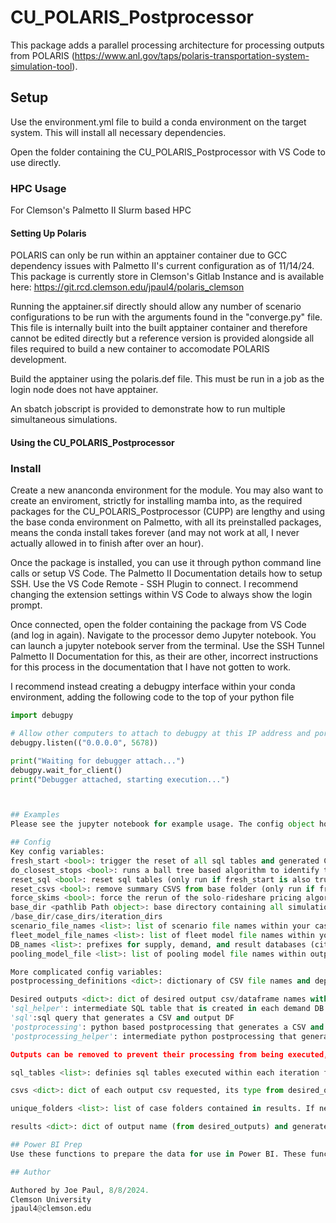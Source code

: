 # CU_POLARIS_Postprocessor

This package adds a parallel processing architecture for processing outputs from POLARIS (https://www.anl.gov/taps/polaris-transportation-system-simulation-tool).


## Setup
Use the environment.yml file to build a conda environment on the target system. This will install all necessary dependencies.

Open the folder containing the CU_POLARIS_Postprocessor with VS Code to use directly.

### HPC Usage
 For Clemson's Palmetto II Slurm based HPC
 #### Setting Up Polaris
 POLARIS can only be run within an apptainer container due to GCC dependency issues with Palmetto II's current configuration as of 11/14/24. This package is currently store in Clemson's Gitlab Instance and is available here: https://git.rcd.clemson.edu/jpaul4/polaris_clemson

 Running the apptainer.sif directly should allow any number of scenario configurations to be run with the arguments found in the "converge.py" file. This file is internally built into the built apptainer container and therefore cannot be edited directly but a reference version is provided alongside all files required to build a new container to accomodate POLARIS development. 

 Build the apptainer using the polaris.def file. This must be run in a job as the login node does not have apptainer.

 An sbatch jobscript is provided to demonstrate how to run multiple simultaneous simulations.

 #### Using the CU_POLARIS_Postprocessor
  ### Install
  Create a new ananconda environment for the module. You may also want to create an enviroment, strictly for installing mamba into, as the required packages for the CU_POLARIS_Postprocessor (CUPP) are lengthy and using the base conda environment on Palmetto, with all its preinstalled packages, means the conda install takes forever (and may not work at all, I never actually allowed in to finish after over an hour).

  Once the package is installed, you can use it through python command line calls or setup VS Code. The Palmetto II Documentation details how to setup SSH. Use the VS Code Remote - SSH Plugin to connect. I recommend changing the extension settings within VS Code to always show the login prompt. 

  Once connected, open the folder containing the package from VS Code (and log in again). Navigate to the processor demo Jupyter notebook. You can launch a jupyter notebook server from the terminal. Use the SSH Tunnel Palmetto II Documentation for this, as their are other, incorrect instructions for this process in the documentation that I have not gotten to work.

  I recommend instead creating a debugpy interface within your conda environment, adding the following code to the top of your python file
  
  ```python
  import debugpy

  # Allow other computers to attach to debugpy at this IP address and port.
  debugpy.listen(("0.0.0.0", 5678))

  print("Waiting for debugger attach...")
  debugpy.wait_for_client()
  print("Debugger attached, starting execution...")
  


## Examples
Please see the jupyter notebook for example usage. The config object holds all the information required by the package to process a folder of POLARIS outputs.

## Config
Key config variables:
fresh_start <bool>: trigger the reset of all sql tables and generated CSV files.
do_closest_stops <bool>: runs a ball tree based algorithm to identify the closest bus stops to each household.
reset_sql <bool>: reset sql tables (only run if fresh_start is also true)
reset_csvs <bool>: remove summary CSVS from base folder (only run if fresh_start is also true)
force_skims <bool>: force the rerun of the solo-rideshare pricing algorithm that calculates the solo equivalent fare based on skim travel times and distances
base_dir <pathlib Path object>: base directory containing all simulation result folders. Structure of directory should be:
  /base_dir/case_dirs/iteration_dirs
scenario_file_names <list>: list of scenario file names within your cases that the processor should look for. Defaults to ['scenario_abm.modified.json'] to use data from POLARISLib runs.
fleet_model_file_names <list>: list of fleet model file names within your cases that the processor should look for. Defaults to ['SAEVFleetModel_optimization.json'].
DB_names <list>: prefixes for supply, demand, and result databases (city name). Default is ['greenville','campo']
pooling_model_file <list>: list of pooling model file names within outputs. Default is ['PoolingModel.json']

More complicated config variables: 
postprocessing_definitions <dict>: dictionary of CSV file names and dependent postprocessing functions with args. Entries can be removed to prevent postprocessing scripts from running, or, if new postprocessing is desired, functions can be added to postprocessing.py and their corresponding [csv_name:function,{default_arg:default arg value}] added to this list. Some default args are available within parallel.py to be passed to the postprocessing functions. New postprocessing functions should: write the output dataframe CSV to the base directory, write any intermediate supporting csvs to the iteration folders, add the output DF object to the results dict.

Desired outputs <dict>: dict of desired output csv/dataframe names with a type. Types are as follows:
'sql_helper': intermediate SQL table that is created in each demand DB but does not generate a CSV.
'sql':sql query that generates a CSV and output DF
'postprocessing': python based postprocessing that generates a CSV and DF in results.
'postprocessing_helper': intermediate python postprocessing that generates a CSV within each iteration folder and is used by 'postprocess' tables to generate summary CSV's in the base folder.

Outputs can be removed to prevent their processing from being executed, and added to run them. For SQL and SQL helpers: add table/csv name as key. Define type. Add corresponding sql table create statement to queries.py. Order matters here so be sure if queries are dependent on one another they are ordered appropriatly.

sql_tables <list>: definies sql tables executed within each iteration folder. Populated by running pre_run_checks().

csvs <dict>: dict of each output csv requested, its type from desired_outputs, a boolean value for whether it already exists, and its path if it does exist. Populated by running pre_run_checks().

unique_folders <list>: list of case folders contained in results. If new result files are added when summary CSVs already exist, the user will be prompted to remove them so that the processing can be rerun. Any intermediate sql tables and csvs are retained so they need not be rerun.

results <dict>: dict of output name (from desired_outputs) and generated result dataframes. Can be called to obtain results from postprocessing, or the output CSVS can just be used. 

## Power BI Prep
Use these functions to prepare the data for use in Power BI. These functions execute postprocessing **accross multiple output case folders** rather than within single output case folders such as in the postprocessing functions.

## Author

Authored by Joe Paul, 8/8/2024.
Clemson University
jpaul4@clemson.edu
